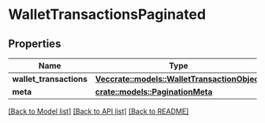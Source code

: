 # WalletTransactionsPaginated

## Properties

Name | Type | Description | Notes
------------ | ------------- | ------------- | -------------
**wallet_transactions** | [**Vec<crate::models::WalletTransactionObject>**](WalletTransactionObject.md) |  | 
**meta** | [**crate::models::PaginationMeta**](PaginationMeta.md) |  | 

[[Back to Model list]](../README.md#documentation-for-models) [[Back to API list]](../README.md#documentation-for-api-endpoints) [[Back to README]](../README.md)


